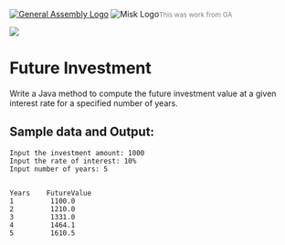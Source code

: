 [![General Assembly Logo](https://camo.githubusercontent.com/1a91b05b8f4d44b5bbfb83abac2b0996d8e26c92/687474703a2f2f692e696d6775722e636f6d2f6b6538555354712e706e67)](https://generalassemb.ly/education/web-development-immersive)
![Misk Logo](https://i.ibb.co/KmXhJbm/Webp-net-resizeimage-1.png)<small style="color: gray">This was work from <span title="General Assembly">GA</span></small>



![](https://i.pinimg.com/originals/c4/db/6c/c4db6c4a7dd3edf2853114eb2c29bfe8.gif)

# Future Investment

Write a Java method to compute the future investment value at a given interest rate for a specified number of years.


## Sample data and Output:

```
Input the investment amount: 1000
Input the rate of interest: 10%
Input number of years: 5


Years    FutureValue
1         1100.0
2         1210.0
3         1331.0
4         1464.1
5         1610.5

```
